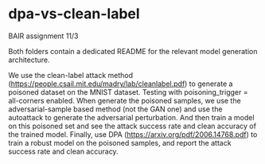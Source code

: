 # dpa-vs-clean-label
BAIR assignment 11/3

Both folders contain a dedicated README for the relevant model generation architecture.

We use the clean-label attack method (https://people.csail.mit.edu/madry/lab/cleanlabel.pdf) to generate a poisoned dataset on the MNIST dataset. Testing with poisoning_trigger = all-corners enabled. When generate the poisoned samples, we use the adversarial-sample based method (not the GAN one) and use the autoattack to generate the adversarial perturbation. And then train a model on this poisoned set and see the attack success rate and clean accuracy of the trained model. Finally, use DPA (https://arxiv.org/pdf/2006.14768.pdf) to train a robust model on the poisoned samples, and report the attack success rate and clean accuracy.
